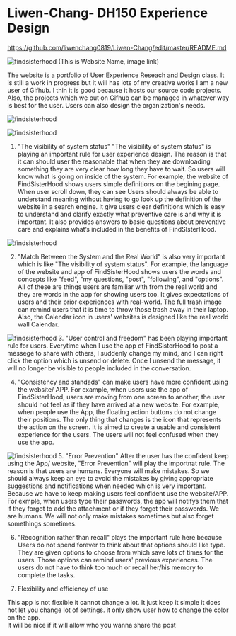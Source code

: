 # Liwen-Chang- DH150 Experience Design 
https://github.com/liwenchang0819/Liwen-Chang/edit/master/README.md

![findsisterhood](https://liwenchang0819.github.io/Liwen-Chang/Screenshot2.png)
(This is Website Name, image link)

The website is a portfolio of User Experience Reseach and Design class. It is still a work in progress but it will has lots of my creative works
I am a new user of Gifhub. I thin it is good because it hosts our source code projects. Also, the projects which we put on Gifhub can be managed in whatever way is best for the user. Users can also design the organization's needs.

![findsisterhood](https://liwenchang0819.github.io/Liwen-Chang/FSH1-1.png)

![findsisterhood](https://liwenchang0819.github.io/Liwen-Chang/FSH1.png)
1. "The visibility of system status"
"The visibility of system status" is playing an important rule for user experience design. The reason is that it can should user the reasonable that when they are downloading something they are very clear how long they have to wait. So users will know what is going on inside of the system. For example, the website of FindSisterHood shows users simple definitions on the begining page. When user scroll down, they can see Users should always be able to understand meaning without having to go look up the definition of the website in a search engine. It give users clear definitions which is easy to understand and clarify exactly what preventive care is and why it is important. It also provides answers to basic questions about preventive care and explains what’s included in the benefits of FindSIsterHood.




![findsisterhood](https://liwenchang0819.github.io/Liwen-Chang/page.png)

2. "Match Between the System and the Real World" is also very important which is like "The visibility of system status". For example, the language of the website and app of FindSisterHood shows users the words and concepts like "feed", "my questions, "post", "following", and "options". All of these are things users are familiar with from the real world and they are words in the app for showing users too. 
It gives expectations of users and their prior experiences with real-world. The full trash image can remind users that it is time to throw those trash away in their laptop. Also, the Calendar icon in users' websites is designed like the real world wall Calendar. 

![findsisterhood](https://liwenchang0819.github.io/Liwen-Chang/no2.png)
3. "User control and freedom" has been playing important rule for users. Everytime when I use the app of FindSisterHood to post a messege to share with others, I suddenly change my mind, and I can right click the option which is unsend or delete. Once I unsend the message, it will no longer be visible to people included in the conversation.

4. "Consistency and standads" can make users have more confident using the website/ APP. For example, when users use the app of  FindSisterHood, users are moving from one screen to another, the user should not feel as if they have arrived at a new website. For example, when people use the App, the floating action buttons do not change their positions. The only thing that changes is the icon that represents the action on the screen. It is aimed to create a usable and consistent experience for the users. The users will not feel confused when they use the app. 

![findsisterhood](https://liwenchang0819.github.io/Liwen-Chang/shareig.png)
5. "Error Prevention" After the user has the confident keep using the App/ website, "Error Prevention" will play the importnat rule. The reason is that users are humans. Everyone will make mistakes. So we should always keep an eye to avoid the mistakes by giving appropriate suggestions and notifications when needed which is very important. Because we have to keep making users feel confident use the website/APP. For exmple, when users type their passwords, the app will notifys them that if they forgot to add the attachment or if they forgot their passwords. We are humans. We will not only make mistakes sometimes but also forget somethings sometimes. 

6. "Recognition rather than recall" plays the important rule here because Users do not spend forever to think about that options should like type. They are given options to choose from which save lots of times for the users. Those options can remind users' previous experiences. The users do not have to think too much or recall her/his memory to complete the tasks.




7.  Flexibility and efficiency of use 

This app is not flexible it cannot change a lot. It just keep it simple it does not let you change lot of settings.  it only show user how to change the color on the app.   
It will be nice if it will allow who you wanna share the post
